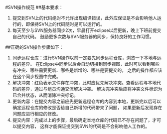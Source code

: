 #SVN操作规范
##基本要求：
1.	提交到SVN上的代码绝对不允许出现编译错误，此外应保证是不会影响他人运行的，即保持SVN上的代码随时是可以运行的。
2.	每天至少与SVN服务器同步2次，早晨打开eclipse以后更新，晚上下班前提交自己的代码。
	鼓励更多次数与SVN服务器的同步，保持良好的工作习惯。

##正确的SVN操作步骤如下：
1.	同步远程仓库：进行SVN操作以前一定要先同步远程仓库，浏览一下本地与远程的差异。
	在Eclipse中同步以后会自动切换到同步视图，此时可以看到哪些有冲突、哪些需要更新、哪些是新增的、哪些是要提交的，
	之后的操作都应该在这个同步视图中完成。
2.	解决冲突：红色表示文件存在冲突，此时应优先解决冲突。查看远程与本地代码的差异，通过与组员沟通交流解决冲突。
	解决完冲突后应将冲突文件标识为已合并状态，从而消除冲突标记。
3.	更新内容：在提交内容之前应先更新远程仓库的内容到本地，更新完以后可以确定远程仓库的修改是否给自己新增的代码带来了问题，
	如果更新后发现存在问题应进行相应的修改。
4.	提交内容：完成以上的步骤，最后确定本地仓库的代码已不存在问题了，才可以提交内容，
	这样才能保证提交到SVN的代码是不会影响他人工作的。